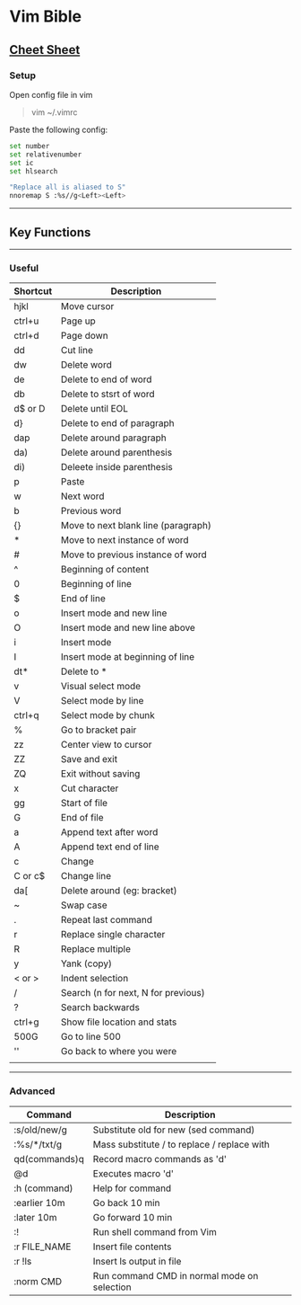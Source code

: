 # Vim Bible
[Cheet Sheet](https://vim.rtorr.com/)
---
### Setup
Open config file in vim 
>vim ~/.vimrc

Paste the following config:
```bash
set number
set relativenumber
set ic
set hlsearch

"Replace all is aliased to S"
nnoremap S :%s//g<Left><Left>
```
---
## Key Functions
---
### Useful

| Shortcut | Description                         |
| -------- | ----------------------------------- |
| hjkl     | Move cursor                         |
| ctrl+u   | Page up                             |
| ctrl+d   | Page down                           |
| dd       | Cut line                            |
| dw       | Delete word                         |
| de       | Delete to end of word               |
| db       | Delete to stsrt of word             |
| d$ or D  | Delete until EOL                    |
| d\}      | Delete to end of paragraph          |
| dap      | Delete around paragraph             |
| da)      | Delete around parenthesis           |
| di)      | Deleete inside parenthesis          |
| p        | Paste                               |
| w        | Next word                           |
| b        | Previous word                       |
| \{\}     | Move to next blank line (paragraph) |
| \*       | Move to next instance of word       |
| \#       | Move to previous instance of word   |
| \^       | Beginning of content                |
| 0        | Beginning of line                   |
| \$       | End of line                         |
| o        | Insert mode and new line            |
| O        | Insert mode and new line above      |
| i        | Insert mode                         |
| I        | Insert mode at beginning of line    |
| dt\*     | Delete to *                         |
| v        | Visual select mode                  |
| V        | Select mode by line                 |
| ctrl+q   | Select mode by chunk                |
| \%       | Go to bracket pair                  |
| zz       | Center view to cursor               |
| ZZ       | Save and exit                       |
| ZQ       | Exit without saving                 |
| x        | Cut character                       |
| gg       | Start of file                       |
| G        | End of file                         |
| a        | Append text after word              |
| A        | Append text end of line             |
| c        | Change                              |
| C or c$  | Change line                         |
| da\[     | Delete around (eg: bracket)         |
| ~        | Swap case                           |
| .        | Repeat last command                 |
| r        | Replace single character            |
| R        | Replace multiple                    |
| y        | Yank (copy)                         |
| < or >   | Indent selection                    |
| /        | Search (n for next, N for previous) |
| ?        | Search backwards                    |
| ctrl+g   | Show file location and stats        |
| 500G     | Go to line 500                      |
| ''       | Go back to where you were           |
|          |                                     |

---
### Advanced
| Command       | Description                                 |
| ------------- | ------------------------------------------- |
| :s/old/new/g  | Substitute old for new (sed command)        |
| :%s/\*/txt/g  | Mass substitute / to replace / replace with |
| qd(commands)q | Record macro commands as 'd'                |
| @d            | Executes macro 'd'                          |
| :h (command)  | Help for command                            |
| :earlier 10m  | Go back 10 min                              |
| :later 10m    | Go forward 10 min                           |
| :!            | Run shell command from Vim                  |
| :r FILE_NAME  | Insert file contents                        |
| :r !ls        | Insert ls output in file                    |
| :norm CMD     | Run command CMD in normal mode on selection |

